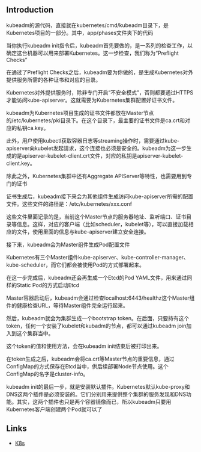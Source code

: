 ## Introduction



kubeadm的源代码，直接就在kubernetes/cmd/kubeadm目录下，是Kubernetes项目的一部分。其中，app/phases文件夹下的代码


当你执行kubeadm init指令后，kubeadm首先要做的，是一系列的检查工作，以确定这台机器可以用来部署Kubernetes。这一步检查，我们称为“Preflight Checks”

在通过了Preflight Checks之后，kubeadm要为你做的，是生成Kubernetes对外提供服务所需的各种证书和对应的目录。

Kubernetes对外提供服务时，除非专门开启“不安全模式”，否则都要通过HTTPS才能访问kube-apiserver。这就需要为Kubernetes集群配置好证书文件。

kubeadm为Kubernetes项目生成的证书文件都放在Master节点的/etc/kubernetes/pki目录下。在这个目录下，最主要的证书文件是ca.crt和对应的私钥ca.key。

此外，用户使用kubectl获取容器日志等streaming操作时，需要通过kube-apiserver向kubelet发起请求，这个连接也必须是安全的。kubeadm为这一步生成的是apiserver-kubelet-client.crt文件，对应的私钥是apiserver-kubelet-client.key。

除此之外，Kubernetes集群中还有Aggregate APIServer等特性，也需要用到专门的证书

证书生成后，kubeadm接下来会为其他组件生成访问kube-apiserver所需的配置文件。这些文件的路径是：/etc/kubernetes/xxx.conf

这些文件里面记录的是，当前这个Master节点的服务器地址、监听端口、证书目录等信息。这样，对应的客户端（比如scheduler，kubelet等），可以直接加载相应的文件，使用里面的信息与kube-apiserver建立安全连接。

接下来，kubeadm会为Master组件生成Pod配置文件

Kubernetes有三个Master组件kube-apiserver、kube-controller-manager、kube-scheduler，而它们都会被使用Pod的方式部署起来。


在这一步完成后，kubeadm还会再生成一个Etcd的Pod YAML文件，用来通过同样的Static Pod的方式启动Etcd

Master容器启动后，kubeadm会通过检查localhost:6443/healthz这个Master组件的健康检查URL，等待Master组件完全运行起来。

然后，kubeadm就会为集群生成一个bootstrap token。在后面，只要持有这个token，任何一个安装了kubelet和kubadm的节点，都可以通过kubeadm join加入到这个集群当中。

这个token的值和使用方法，会在kubeadm init结束后被打印出来。

在token生成之后，kubeadm会将ca.crt等Master节点的重要信息，通过ConfigMap的方式保存在Etcd当中，供后续部署Node节点使用。这个ConfigMap的名字是cluster-info。

kubeadm init的最后一步，就是安装默认插件。Kubernetes默认kube-proxy和DNS这两个插件是必须安装的。它们分别用来提供整个集群的服务发现和DNS功能。其实，这两个插件也只是两个容器镜像而已，所以kubeadm只要用Kubernetes客户端创建两个Pod就可以了



## Links

- [K8s](/docs/CS/Container/k8s/K8s.md)
